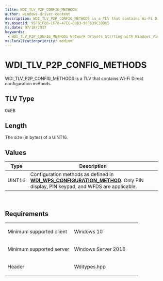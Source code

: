 ```yaml
---
title: WDI_TLV_P2P_CONFIG_METHODS
author: windows-driver-content
description: WDI_TLV_P2P_CONFIG_METHODS is a TLV that contains Wi-Fi Direct configuration methods.
ms.assetid: 95F81FBB-CF78-47EC-8DB3-90F639C30865
ms.date: 07/18/2017 
keywords:
 - WDI_TLV_P2P_CONFIG_METHODS Network Drivers Starting with Windows Vista
ms.localizationpriority: medium
---
```


# WDI\_TLV\_P2P\_CONFIG\_METHODS


WDI\_TLV\_P2P\_CONFIG\_METHODS is a TLV that contains Wi-Fi Direct configuration methods.

## TLV Type


0xEB

## Length


The size (in bytes) of a UINT16.

## Values


| Type   | Description                                                                                                                                                              |
|--------|--------------------------------------------------------------------------------------------------------------------------------------------------------------------------|
| UINT16 | Configuration methods as defined in [**WDI\_WPS\_CONFIGURATION\_METHOD**](https://msdn.microsoft.com/library/windows/hardware/dn898198). Only PIN display, PIN keypad, and WFDS are applicable. |

 

Requirements
------------

<table>
<colgroup>
<col width="50%" />
<col width="50%" />
</colgroup>
<tbody>
<tr class="odd">
<td><p>Minimum supported client</p></td>
<td><p>Windows 10</p></td>
</tr>
<tr class="even">
<td><p>Minimum supported server</p></td>
<td><p>Windows Server 2016</p></td>
</tr>
<tr class="odd">
<td><p>Header</p></td>
<td>Wditypes.hpp</td>
</tr>
</tbody>
</table>

 

 





